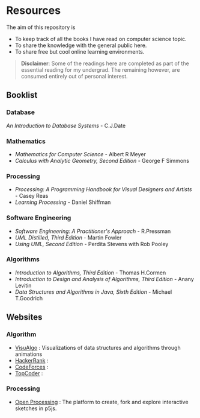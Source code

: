 # Resources
The aim of this repository is 
 - To keep track of all the books I have read on computer science topic.  
 - To share the knowledge with the general public here.
 - To share free but cool online learning environments.
 
 >**Disclaimer**: Some of the readings here are completed as part of the essential reading for my undergrad. The remaining however, are consumed entirely out of personal interest.
 
 ## Booklist
 ### Database
 *An Introduction to Database Systems* - C.J.Date
 
 ### Mathematics
 - *Mathematics for Computer Science* - Albert R Meyer
 - *Calculus with Analytic Geometry, Second Edition* - George F Simmons
 
 ### Processing
 - *Processing: A Programming Handbook for Visual Designers and Artists* - Casey Reas
 - *Learning Processing* - Daniel Shiffman
 
 ### Software Engineering
 - *Software Engineering: A Practitioner's Approach* - R.Pressman
 - *UML Distilled, Third Edition* - Martin Fowler
 - *Using UML, Second Edition* - Perdita Stevens with Rob Pooley
 
 ### Algorithms
 - *Introduction to Algorithms, Third Edition* - Thomas H.Cormen
 - *Introduction to Design and Analysis of Algorithms, Third Edition* - Anany Levitin
 - *Data Structures and Algorithms in Java, Sixth Edition* - Michael T.Goodrich
 
 ## Websites
 ### Algorithm
 - [VisuAlgo](https://visualgo.net/en) : Visualizations of data structures and algorithms through animations
 - [HackerRank](https://www.hackerrank.com) : 
 - [CodeForces](http://codeforces.com) :
 - [TopCoder](https://www.topcoder.com) :
 
 ### Processing
 - [Open Processing](https://www.openprocessing.org/) : The platform to create, fork and explore interactive sketches in p5js.
 
